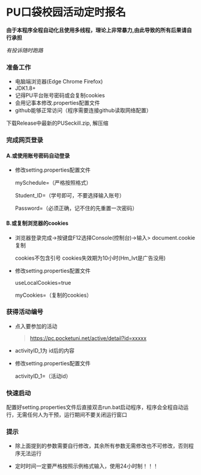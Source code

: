# PU口袋校园活动定时报名

**由于本程序全程自动化且使用多线程，理论上非常暴力,由此导致的所有后果请自行承担**

*有投诉随时跑路*

### 准备工作

- 电脑端浏览器(Edge Chrome Firefox)
- JDK1.8+
- 记得PU平台账号密码或会复制cookies
- 会用记事本修改.properties配置文件
- github能够正常访问（程序需要连接github读取网络配置）

下载Release中最新的PUSeckill.zip, 解压缩

### 完成网页登录

#### A.或使用账号密码自动登录

- 修改setting.properties配置文件
  
  mySchedule=（严格按照格式）
  
  Student_ID=（学号即可，不要选择输入账号）
  
  Password=（必须正确，记不住的先重置一次密码）

#### B.或复制浏览器的cookies

- 浏览器登录完成->按键盘F12选择Console(控制台)->输入> document.cookie复制
  
  cookies不包含引号 cookies失效期为10小时(Hm_lvt是广告没用)

- 修改setting.properties配置文件
  
  useLocalCookies=true
  
  myCookies=（复制的cookies）

### 获得活动编号

- 点入要参加的活动
  
  > https://pc.pocketuni.net/active/detail?id=xxxxx

- activityID_1为 id后的内容

- 修改setting.properties配置文件
  
  activityID_1=（活动id）

### 快速启动

配置好setting.properties文件后直接双击run.bat启动程序，程序会全程自动运行，无需任何人为干预，运行期间不要关闭运行窗口

### 提示

- 除上面提到的参数需要自行修改，其余所有参数无需修改也不可修改，否则程序无法运行

- 定时时间一定要严格按照示例格式输入，使用24小时制！！！
